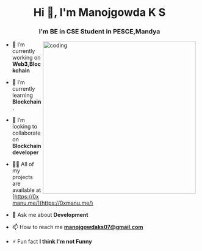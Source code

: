 
<h1 align="center">Hi 👋, I'm Manojgowda K S</h1>
<h3 align="center">I'm BE in CSE Student in PESCE,Mandya</h3>
<img align="right" width="400"  alt="coding" src="https://media.giphy.com/media/L1R1tvI9svkIWwpVYr/giphy.gif">

- 🔭 I’m currently working on **Web3,Blockchain**

- 🌱 I’m currently learning **Blockchain.**

- 👯 I’m looking to collaborate on **Blockchain developer**

- 👨‍💻 All of my projects are available at [https://0xmanu.me/](https://0xmanu.me/)

- 💬 Ask me about **Development**

- 📫 How to reach me **manojgowdaks07@gmail.com**

- ⚡ Fun fact **I think I'm not Funny**

